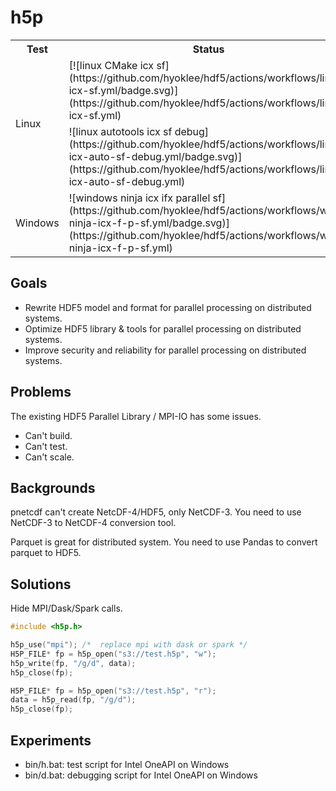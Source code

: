 # h5p

<table>
<tr>
  <th>Test</th><th>Status</th>
</tr>
<tr>
  <td rowspan=2>Linux</td>
  <td>
[![linux CMake icx sf](https://github.com/hyoklee/hdf5/actions/workflows/linux-icx-sf.yml/badge.svg)](https://github.com/hyoklee/hdf5/actions/workflows/linux-icx-sf.yml)  
  </td>
</tr>
<tr>
  <td>
![linux autotools icx sf debug](https://github.com/hyoklee/hdf5/actions/workflows/linux-icx-auto-sf-debug.yml/badge.svg)](https://github.com/hyoklee/hdf5/actions/workflows/linux-icx-auto-sf-debug.yml) 
  </td>
</tr>
<tr>
<td>
Windows
</td>
<td>
![windows ninja icx ifx parallel sf](https://github.com/hyoklee/hdf5/actions/workflows/win-ninja-icx-f-p-sf.yml/badge.svg)](https://github.com/hyoklee/hdf5/actions/workflows/win-ninja-icx-f-p-sf.yml)
</td>
</tr>
</table>

## Goals

* Rewrite HDF5 model and format for parallel processing on distributed systems.
* Optimize HDF5 library & tools for parallel processing on distributed systems.
* Improve security and reliability for parallel processing on distributed systems.

## Problems

The existing HDF5 Parallel Library / MPI-IO has some issues.

* Can't build.
* Can't test.
* Can't scale.

## Backgrounds

pnetcdf can't create NetcDF-4/HDF5, only NetCDF-3.
You need to use NetCDF-3 to NetCDF-4 conversion tool.

Parquet is great for distributed system.
You need to use Pandas to convert parquet to HDF5.

## Solutions

Hide MPI/Dask/Spark calls.

```c
#include <h5p.h>

h5p_use("mpi"); /*  replace mpi with dask or spark */
H5P_FILE* fp = h5p_open("s3://test.h5p", "w");
h5p_write(fp, "/g/d", data);
h5p_close(fp);

H5P_FILE* fp = h5p_open("s3://test.h5p", "r");
data = h5p_read(fp, "/g/d");
h5p_close(fp);
```

## Experiments

* bin/h.bat: test script for Intel OneAPI on Windows
* bin/d.bat: debugging script for Intel OneAPI on Windows
